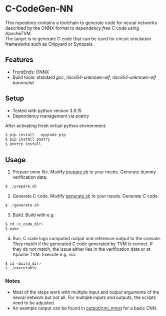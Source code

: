 # C-CodeGen-NN

This repository contains a toolchain to generate code for neural networks described by the ONNX format to *dependency free* C code using ApacheTVM. <br>
The target is to generate C code that can be used for circuit simulation frameworks such as Chipyard or Synopsis.

## Features

- FrontEnds: ONNX
- Build tools: standard _gcc_, _riscv64-unknown-elf_, _riscv64-unknown-elf baremetal_

## Setup

- Tested with python version 3.9.15
- Dependency management via poetry

After activating fresh virtual python environment:
```s
$ pip install --upgrade pip
$ pip install poetry
$ poetry install
```

## Usage

1. Prepare onnx file. Modify [prepare.sh](./prepare.sh) to your needs. Generate dummy verification data:
```s
$ ./prepare.sh
```
2. Generate C code. Modify [generate.sh](./generate.sh) to your needs. Generate C code:
```s
$ ./generate.sh
```
3. Build. Build with e.g.
```s
$ cd <c_code_dir>
$ make
```
4. Run. C code logs computed output and reference output to the console. They match if the generated C code generated by TVM is correct. If they do not match, the issue either lies in the verification data or at Apache TVM. Execute e.g. via:
```s
$ cd <build_dir>
$ ./executable
```

### Notes

- Most of the steps work with multiple input and output arguments of the neural network but not all. For multiple inputs and outputs, the scripts need to be adjusted.
- An example output can be found in [output/cnn_mnist](./output/cnn_mnist/) for a basic CNN.
